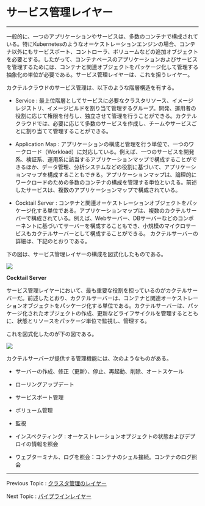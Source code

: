 # サービス管理レイヤー

---

一般的に、一つのアプリケーションやサービスは、多数のコンテナで構成されている。特にKubernetesのようなオーケストレーションエンジンの場合、コンテナ以外にもサービスポート、コントローラ、ボリュームなどの追加オブジェクトを必要とする。したがって、コンテナベースのアプリケーションおよびサービスを管理するためには、コンテナと関連オブジェクトをパッケージ化して管理する抽象化の単位が必要である。サービス管理レイヤーは、これを担うレイヤー。

カクテルクラウドのサービス管理は、以下のような階層構造を有する。

* Service : 最上位階層としてサービスに必要なクラスタリソース、イメージレジストリ、イメージビルドを割り当て管理するグループ。開発、運用者の役割に応じて権限を付与し、独立させて管理を行うことができる。カクテルクラウドでは、必要に応じて多数のサービスを作成し、チームやサービスごとに割り当てて管理することができる。

* Application Map : アプリケーションの構成と管理を行う単位で、一つのワークロード（Workload）に対応している。例えば、一つのサービスを開発系、検証系、運用系に該当するアプリケーションマップで構成することができるほか、データ管理、分析システムなどの役割に基づいて、アプリケーションマップを構成することもできる。アプリケーションマップは、論理的にワークロードのための多数のコンテナの構成を管理する単位といえる。前述したサービスは、複数のアプリケーションマップで構成されている。

* Cocktail Server : コンテナと関連オーケストレーションオブジェクトをパッケージ化する単位である。アプリケーションマップは、複数のカクテルサーバーで構成されている。例えば、Webサーバー、DBサーバーなどのコンポーネントに基づいてサーバーを構成することもでき、小規模のマイクロサービスもカクテルサーバーとして構成することができる。 カクテルサーバーの詳細は、下記のとおりである。

下の図は、サービス管理レイヤーの構成を図式化したものである。

![](/assets/cocktailcloud-architecture-3.png)

**Cocktail Server**

サービス管理レイヤーにおいて、最も重要な役割を担っているのがカクテルサーバーだ。前述したとおり、カクテルサーバーは、コンテナと関連オーケストレーションオブジェクトをパッケージ化する単位である。カクテルサーバーは、パッケージ化されたオブジェクトの作成、更新などライフサイクルを管理するとともに、状態とリソースをパッケージ単位で監視し、管理する。

これを図式化したのが下の図である。

![](/assets/cocktailcloud-architecture-4.png)

カクテルサーバーが提供する管理機能には、次のようなものがある。

* サーバーの作成、修正（更新）、停止、再起動、削除、オートスケール

* ローリングアップデート

* サービスポート管理

* ボリューム管理

* 監視

* インスペクティング : オーケストレーションオブジェクトの状態およびデプロイの情報を照会

* ウェブターミナル、ログを照会：コンテナのシェル接続。コンテナのログ照会

---

Previous Topic : [クラスタ管理のレイヤー](/cluster-management-layerd074-b7ec-c2a4-d130-ad00-b9ac-b808-c774-c5b429.md)

Next Topic : [パイプラインレイヤー](/d30c-c774-d504-b77c-c778-b808-c774-c5b4.md)

